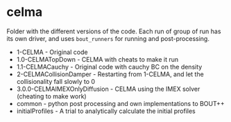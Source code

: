 # celma

Folder with the different versions of the code.
Each run of group of run has its own driver, and uses `bout_runners` for
running and post-processing.

* 1-CELMA - Original code
* 1.0-CELMATopDown - CELMA with cheats to make it run
* 1.1-CELMACauchy - Original code with cauchy BC on the density
* 2-CELMACollisionDamper - Restarting from 1-CELMA, and let the collisionality
  fall slowly to $0$
* 3.0.0-CELMAIMEXOnlyDiffusion - CELMA using the IMEX solver (cheating to make
  work)
* common - python post processing and own implementations to BOUT++
* initialProfiles - A trial to analytically calculate the initial profiles
